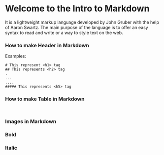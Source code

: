 # Welcome to the Intro to Markdown

It is a lightweight markup language developed by John Gruber with the help of Aaron Swartz. The main purpose of the language is to offer an easy syntax to read and write or a way to style text on the web.

### How to make Header in Markdown

Examples: 
```
# This represent <h1> tag
## This represents <h2> tag
.
...
....
##### This represents <h5> tag
```


### How to make Table in Markdown
```


```
### Images in Markdown

### Bold 

### Italic

### 



